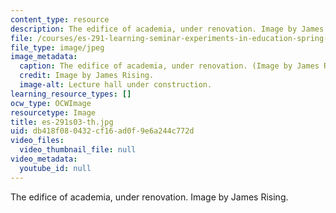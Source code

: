 ```yaml
---
content_type: resource
description: The edifice of academia, under renovation. Image by James Rising.
file: /courses/es-291-learning-seminar-experiments-in-education-spring-2003/db418f080432cf16ad0f9e6a244c772d_es-291s03-th.jpg
file_type: image/jpeg
image_metadata:
  caption: The edifice of academia, under renovation. (Image by James Rising.)
  credit: Image by James Rising.
  image-alt: Lecture hall under construction.
learning_resource_types: []
ocw_type: OCWImage
resourcetype: Image
title: es-291s03-th.jpg
uid: db418f08-0432-cf16-ad0f-9e6a244c772d
video_files:
  video_thumbnail_file: null
video_metadata:
  youtube_id: null
---
```

The edifice of academia, under renovation. Image by James Rising.


